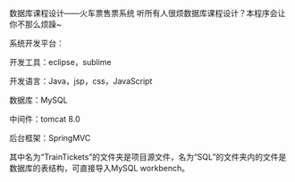 数据库课程设计——火车票售票系统
听所有人很烦数据库课程设计？本程序会让你不那么烦躁~

系统开发平台：

开发工具：eclipse，sublime

开发语言：Java，jsp，css，JavaScript

数据库：MySQL

中间件：tomcat 8.0

后台框架：SpringMVC

其中名为“TrainTickets”的文件夹是项目源文件，名为“SQL”的文件夹内的文件是数据库的表结构，可直接导入MySQL workbench。
